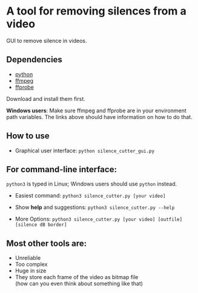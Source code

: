 # A tool for removing silences from a video

GUI to remove silence in videos.

## Dependencies

- [python](https://www.python.org/downloads/)
- [ffmpeg](https://ffmpeg.org/download.html)
- [ffprobe](https://ffmpeg.org/download.html)

Download and install them first.

**Windows users**:
Make sure ffmpeg and ffprobe are in your environment path variables. The links above should have information on how to do that.

## How to use

- Graphical user interface: `python silence_cutter_gui.py`

## For command-line interface:

`python3` is typed in Linux; Windows users should use `python` instead.

- Easiest command: `python3 silence_cutter.py [your video]`

- Show **help** and suggestions: `python3 silence_cutter.py --help`

- More Options: `python3 silence_cutter.py [your video] [outfile] [silence dB border]`


## Most other tools are:
- Unreliable
- Too complex
- Huge in size
- They store each frame of the video as bitmap file<br> (how can you even think about something like that)






